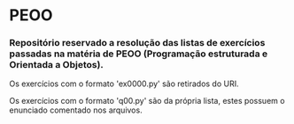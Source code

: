 # PEOO

### Repositório reservado a resolução das listas de exercícios passadas na matéria de PEOO (Programação estruturada e Orientada a Objetos).



Os exercícios com o formato 'ex0000.py' são retirados do URI. 

Os exercícios com o formato 'q00.py' são da própria lista, estes possuem o enunciado comentado nos arquivos.
